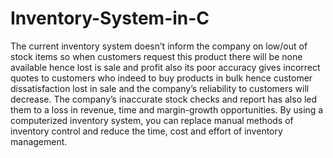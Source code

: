 # Inventory-System-in-C
The current inventory system doesn’t inform the company on low/out of stock items so when customers request this product there will be none available hence lost is sale and profit also its poor accuracy gives incorrect quotes to customers who indeed to buy products in bulk hence customer dissatisfaction lost in sale and the company’s reliability to customers will decrease.  The company’s inaccurate stock checks and report has also led them to a loss in revenue, time and margin-growth opportunities. By using a computerized inventory system, you can replace manual methods of inventory control and reduce the time, cost and effort of inventory management. 
